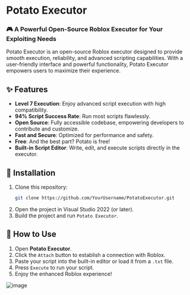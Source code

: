 # **Potato Executor**

### **🎮 A Powerful Open-Source Roblox Executor for Your Exploiting Needs**

Potato Executor is an open-source Roblox executor designed to provide smooth execution, reliability, and advanced scripting capabilities. With a user-friendly interface and powerful functionality, Potato Executor empowers users to maximize their experience.

## **✨ Features**
- **Level 7 Execution**: Enjoy advanced script execution with high compatibility.  
- **94% Script Success Rate**: Run most scripts flawlessly.  
- **Open Source**: Fully accessible codebase, empowering developers to contribute and customize.  
- **Fast and Secure**: Optimized for performance and safety.  
- **Free**: And the best part? Potato is free!  
- **Built-in Script Editor**: Write, edit, and execute scripts directly in the executor.  

## **🔧 Installation**
1. Clone this repository:
   ```bash
   git clone https://github.com/YourUsername/PotatoExecutor.git
   ```
2. Open the project in Visual Studio 2022 (or later).  
3. Build the project and run `Potato Executor`.

## **📝 How to Use**
1. Open **Potato Executor**.  
2. Click the `Attach` button to establish a connection with Roblox.  
3. Paste your script into the built-in editor or load it from a `.txt` file.  
4. Press `Execute` to run your script.  
5. Enjoy the enhanced Roblox experience!  

![image](https://github.com/user-attachments/assets/a798f057-4077-4e4b-8628-bbd99c33c4db)
